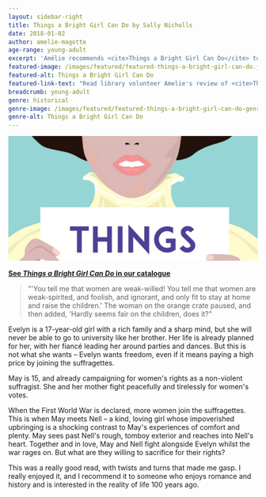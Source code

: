 ```yaml
---
layout: sidebar-right
title: Things a Bright Girl Can Do by Sally Nicholls
date: 2018-01-02
author: amelie-magotte
age-range: young-adult
excerpt: 'Amélie recommends <cite>Things a Bright Girl Can Do</cite> to fans of history and romance.'
featured-image: /images/featured/featured-things-a-bright-girl-can-do.jpg
featured-alt: Things a Bright Girl Can Do
featured-link-text: "Read library volunteer Amelie's review of <cite>Things a Bright Girl Can Do</cite>, by Sally Nicholls."
breadcrumb: young-adult
genre: historical
genre-image: /images/featured/featured-things-a-bright-girl-can-do-genre.jpg
genre-alt: Things a Bright Girl Can Do
---
```


![Things a Bright Girl Can Do](/images/featured/featured-things-a-bright-girl-can-do.jpg)

**[See <cite>Things a Bright Girl Can Do</cite> in our catalogue](https://suffolk.spydus.co.uk/cgi-bin/spydus.exe/ENQ/OPAC/BIBENQ?BRN=2183569)**

> "'You tell me that women are weak-willed! You tell me that women are weak-spirited, and foolish, and ignorant, and only fit to stay at home and raise the children.' The woman on the orange crate paused, and then added, 'Hardly seems fair on the children, does it?"

Evelyn is a 17-year-old girl with a rich family and a sharp mind, but she will never be able to go to university like her brother. Her life is already planned for her, with her fiancé leading her around parties and dances. But this is not what she wants – Evelyn wants freedom, even if it means paying a high price by joining the suffragettes.

May is 15, and already campaigning for women's rights as a non-violent suffragist. She and her mother fight peacefully and tirelessly for women's votes.

When the First World War is declared, more women join the suffragettes. This is when May meets Nell – a kind, loving girl whose impoverished upbringing is a shocking contrast to May's experiences of comfort and plenty. May sees past Nell's rough, tomboy exterior and reaches into Nell's heart. Together and in love, May and Nell fight alongside Evelyn whilst the war rages on. But what are they willing to sacrifice for their rights?

This was a really good read, with twists and turns that made me gasp. I really enjoyed it, and I recommend it to someone who enjoys romance and history and is interested in the reality of life 100 years ago.

